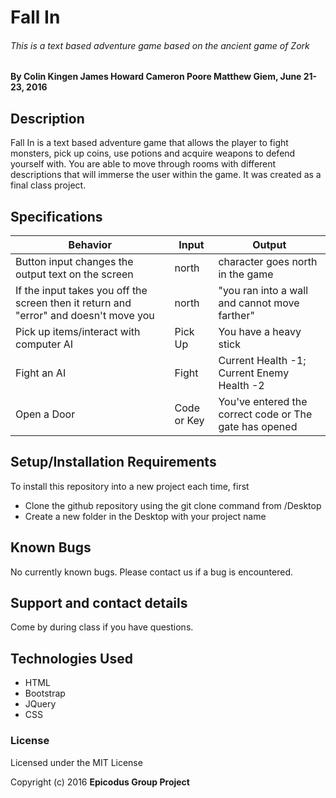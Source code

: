 # Fall In
###### This is a text based adventure game based on the ancient game of Zork

#### By Colin Kingen James Howard Cameron Poore Matthew Giem, June 21-23, 2016

## Description

Fall In is a text based adventure game that allows the player to fight monsters, pick up coins, use potions and acquire weapons to defend yourself with. You are able to move through rooms with different descriptions that will immerse the user within the game. It was created as a final class project.

## Specifications

|Behavior    |Input   |Output   |
|---|---|---|
| Button input changes the output text on the screen  |  north |  character goes north in the game |
| If the input takes you off the screen then it return and "error" and doesn't move you  |  north | "you ran into a wall and cannot move farther"   |
|  Pick up items/interact with computer AI | Pick Up | You have a heavy stick  |
| Fight an AI  | Fight  | Current Health -1; Current Enemy Health -2  |
| Open a Door | Code or Key | You've entered the correct code or The gate has opened |



## Setup/Installation Requirements


To install this repository into a new project each time, first

* Clone the github repository using the git clone command from /Desktop
* Create a new folder in the Desktop with your project name

## Known Bugs

No currently known bugs. Please contact us if a bug is encountered.

## Support and contact details

Come by during class if you have questions.

## Technologies Used

* HTML
* Bootstrap
* JQuery
* CSS

### License

Licensed under the MIT License

Copyright (c) 2016 **Epicodus Group Project**
